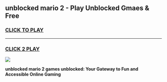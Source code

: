 
## unblocked mario 2 - Play Unblocked Gmaes & Free
<h3>
<a href="https://news.freeplayer.one?title=unblocked_mario_2&ref=16F">CLICK TO PLAY</a></h3>
<hr>

<h3>
<a href="https://news.freeplayer.one?title=unblocked_mario_2&ref=16F">CLICK 2 PLAY</a>
  
</h3>

<a href="https://news.freeplayer.one?title=unblocked_mario_2&ref=16F/"><img src="https://clearcache.store/games.png"></a>


**unblocked mario 2 games unblocked: Your Gateway to Fun and Accessible Online Gaming**

